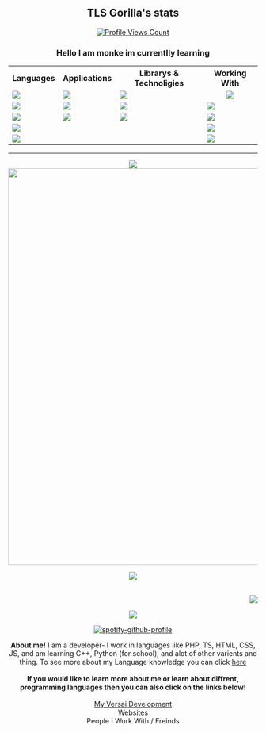 <h2 align="center">TLS Gorilla's stats</h2>
<a href="https://github.com/Brougud">
  <p align="center">
    <img src="https://komarev.com/ghpvc/?username=Brougud&color=red" alt="Profile Views Count">
  </p>
</a>
<h3 align="center"> Hello I am monke im currentlly learning</h3>
<div align=center>
<table>
  <tr>
    <th>Languages</th>
    <th>Applications</th>
    <th>Librarys & Technoligies</th>
    <th>Working With</th>
  </tr>
  <tr>
    <td><a href="https://github.com/Brougud/Brougud/blob/main/ts.md"><img src="https://img.shields.io/badge/typescript-%23007ACC.svg?style=for-the-badge&logo=typescript&logoColor=white"/></a></td>
    <td><img src="https://img.shields.io/badge/Visual Studio Code-007ACC.svg?style=for-the-badge&logo=visual-studio-code&logoColor=white" /></td>
    <td><img src="https://img.shields.io/badge/npm-181717.svg?style=for-the-badge&logo=npm&logoColor=black" /></td>
    <td style="text-align:center"><img src="https://shields.io/badge/Minecraft-62B47A?style=for-the-badge&logo=mojang%20studios&logoColor=white" /></td>
  </tr>
  <tr>
    <td><img src="https://img.shields.io/badge/javascript-%23F7DF1E.svg?style=for-the-badge&logo=javascript&logoColor=%23323330"/></td>
    <td><img src="https://img.shields.io/badge/github-181717.svg?style=for-the-badge&logo=github&logoColor=White" /></td>
    <td><img src="https://img.shields.io/badge/node.js-339933.svg?style=for-the-badge&logo=node.js&logoColor=white" />
      <td><img src="https://shields.io/badge/BDSx-68ab36%20?style=for-the-badge" /></td>
  </tr>
  <tr>
    <td><img src="https://img.shields.io/badge/php-%23777BB4.svg?style=for-the-badge&logo=php&logoColor=white"/></td>
    <td><img src="https://img.shields.io/badge/sublime-%23323330.svg?style=for-the-badge&logo=sublime%20text&logoColor=FF9800" /></td>
    <td><img src="https://shields.io/badge/Reveal.js-F2E142?style=for-the-badge&logo=reveal.js&logoColor=%23323330" /></td>
    <td><img src="https://shields.io/badge/Pocketmine-7db8d8?style=for-the-badge" />
  </tr>
  <tr>
    <td><img src="https://img.shields.io/badge/html-E34F26.svg?style=for-the-badge&logo=html5&logoColor=white" /></td>
    <td></td>
    <td></td>
    <td><img src="https://shields.io/badge/Discord-5865F2?style=for-the-badge&logo=discord&logoColor=white" />
  </tr>
  <tr>
    <td><img src="https://img.shields.io/badge/CSS-1572B6.svg?style=for-the-badge&logo=css3&logoColor=white" /></td>
    <td></td>
    <td></td>
    <td><img src="https://shields.io/badge/Websites-31A8FF?style=for-the-badge" />
  </tr>
  </table>
<!--
<img src="https://img.shields.io/badge/javascript-%23F7DF1E.svg?style=for-the-badge&logo=javascript&logoColor=%23323330"/>
<img src="https://img.shields.io/badge/php-%23777BB4.svg?style=for-the-badge&logo=php&logoColor=white"/>
<img src="https://img.shields.io/badge/html-E34F26.svg?style=for-the-badge&logo=html5&logoColor=white" />
<img src="https://img.shields.io/badge/CSS-1572B6.svg?style=for-the-badge&logo=css3&logoColor=white" />
<img src="https://img.shields.io/badge/node.js-339933.svg?style=for-the-badge&logo=node.js&logoColor=white" />
<img src="https://img.shields.io/badge/Visual Studio Code-007ACC.svg?style=for-the-badge&logo=visual-studio-code&logoColor=white" />
<img src="https://img.shields.io/badge/github-181717.svg?style=for-the-badge&logo=github&logoColor=White" />
<img src="https://img.shields.io/badge/npm-181717.svg?style=for-the-badge&logo=npm&logoColor=black" />
-->
</div>
<hr>
<div align="center">
  <img src="https://github-readme-stats.vercel.app/api/pin/?username=Brougud&repo=DiscordCommands&title_color=7289DA&text_color=FFFFFF&bg_color=23272A&hide_border=true&icon_color=4F8CC9&hide_title=false">
  <img width=800 src="https://github-profile-trophy.vercel.app/?username=Brougud&column=8&theme=discord&no-frame=true"/>
</div>
<p align="center">
  <img src="https://github-readme-stats.vercel.app/api/?username=Brougud&title_color=7289DA&text_color=FFFFFF&show_icons=true&bg_color=23272A&hide_border=true&icon_color=4F8CC9&hide_title=true&count_private=true" />
</p>
<br>
<div align="center">
  <img align="right" src="https://lanyard.cnrad.dev/api/383010755168960512?hideTimestamp=true?bg=#555555">
</div>
<br>
<div align="center">
<p align="center">
  <a href="https://github.com/anuraghazra/github-readme-stats">
  <img src="https://github-readme-stats.vercel.app/api/top-langs/?username=Brougud&langs_count=6&title_color=7289DA&text_color=FFFFFF&bg_color=23272A&layout=compact&hide_border=true" />
    
[![spotify-github-profile](https://spotify-github-profile.vercel.app/api/view?uid=savagedjcaleb&cover_image=true&theme=default&bar_color=20bc3f&bar_color_cover=false)](https://github.com/kittinan/spotify-github-profile)
    
  </a>
  </p>
  <b>About me!</b>
  I am a developer- I work in languages like PHP, TS, HTML, CSS, JS, and am learning C++, Python (for school), and alot of other varients and thing. To see more about my Language knowledge you can click <a href="https://github.com/Brougud/Brougud/blob/main/Langs.md">here</a>
  <br>
  <br>
 <b> If you would like to learn more about me or learn about diffrent, programming languages then you can also click on the links below!</b>
<br>
<br>
<a href="https://github.com/Brougud/Brougud/blob/main/Aboutme.md">My Versai Development</a>
<br>
<a href="https://github.com/Brougud/Brougud/blob/main/Websites.md">Websites</a>
<br>
<a>People I Work With / Freinds</a>
  </div>
